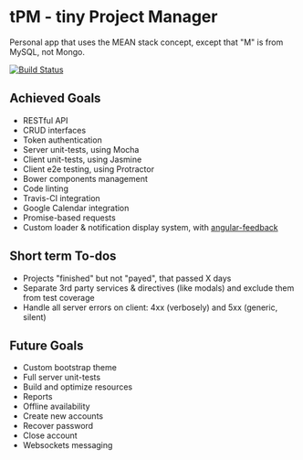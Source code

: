 # tPM - tiny Project Manager

Personal app that uses the MEAN stack concept, except that "M" is from MySQL, not Mongo.

[![Build Status](https://travis-ci.org/andreipfeiffer/tpm.svg?branch=master)](https://travis-ci.org/andreipfeiffer/tpm)

## Achieved Goals

* RESTful API
* CRUD interfaces
* Token authentication
* Server unit-tests, using Mocha
* Client unit-tests, using Jasmine
* Client e2e testing, using Protractor
* Bower components management
* Code linting
* Travis-CI integration
* Google Calendar integration
* Promise-based requests
* Custom loader & notification display system, with [angular-feedback](https://github.com/andreipfeiffer/angular-feedback)

## Short term To-dos

* Projects "finished" but not "payed", that passed X days
* Separate 3rd party services & directives (like modals) and exclude them from test coverage
* Handle all server errors on client: 4xx (verbosely) and 5xx (generic, silent)

## Future Goals

* Custom bootstrap theme
* Full server unit-tests
* Build and optimize resources
* Reports
* Offline availability
* Create new accounts
* Recover password
* Close account
* Websockets messaging
